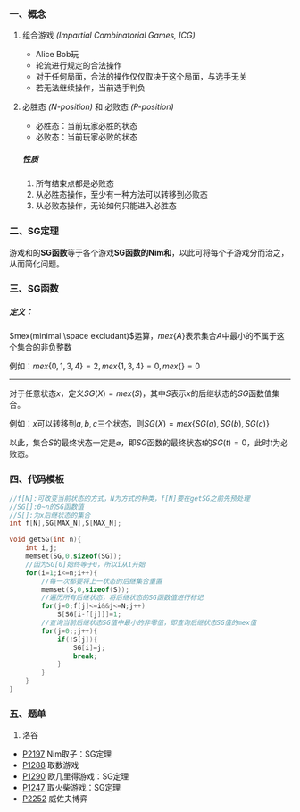 ### 一、概念

 1. 组合游戏 *(Impartial Combinatorial Games, ICG)*

	- Alice Bob玩
	- 轮流进行规定的合法操作
	- 对于任何局面，合法的操作仅仅取决于这个局面，与选手无关
	- 若无法继续操作，当前选手判负

 2. 必胜态 *(N-position)* 和 必败态 *(P-position)*

	- 必胜态：当前玩家必胜的状态
	- 必败态：当前玩家必败的状态

	##### 性质

	1. 所有结束点都是必败态
	2. 从必胜态操作，至少有一种方法可以转移到必败态
	3. 从必败态操作，无论如何只能进入必胜态

### 二、SG定理

游戏和的**SG函数**等于各个游戏**SG函数的Nim和**，以此可将每个子游戏分而治之，从而简化问题。

### 三、SG函数

##### 定义：

$mex(minimal \space excludant)$运算，$mex\{A\}$表示集合$A$中最小的不属于这个集合的非负整数

例如：$mex\{0,1,3,4\}=2,mex\{1,3,4\}=0,mex\{\}=0$ 

---

对于任意状态$x$，定义$SG(X)=mex(S)$，其中$S$表示$x$的后继状态的$SG$函数值集合。

例如：$x$可以转移到$a,b,c$三个状态，则$SG(X)=mex\{SG(a),SG(b),SG(c)\}$

以此，集合$S$的最终状态一定是$\varnothing$，即$SG$函数的最终状态$t$的$SG(t)=0$，此时$t$为必败态。

### 四、代码模板

```c++
//f[N]:可改变当前状态的方式，N为方式的种类，f[N]要在getSG之前先预处理
//SG[]:0~n的SG函数值
//S[]:为x后继状态的集合
int f[N],SG[MAX_N],S[MAX_N];

void getSG(int n){
    int i,j;
    memset(SG,0,sizeof(SG));
    //因为SG[0]始终等于0，所以i从1开始
    for(i=1;i<=n;i++){
        //每一次都要将上一状态的后继集合重置
        memset(S,0,sizeof(S));
        //遍历所有后继状态，将后继状态的SG函数值进行标记
        for(j=0;f[j]<=i&&j<=N;j++)
            S[SG[i-f[j]]]=1;
        //查询当前后继状态SG值中最小的非零值，即查询后继状态SG值的mex值
        for(j=0;;j++){
            if(!S[j]){   
                SG[i]=j;
                break;
        	}
        }
    }
}
```

### 五、题单

1. 洛谷

- [P2197](https://www.luogu.com.cn/problem/P2197) Nim取子：SG定理
- [P1288](https://www.luogu.com.cn/problem/P1288) 取数游戏
- [P1290](https://www.luogu.com.cn/problem/P1290) 欧几里得游戏：SG定理
- [P1247](https://www.luogu.com.cn/problem/P1247) 取火柴游戏：SG定理
- [P2252](https://www.luogu.com.cn/problem/P2252) 威佐夫博弈

